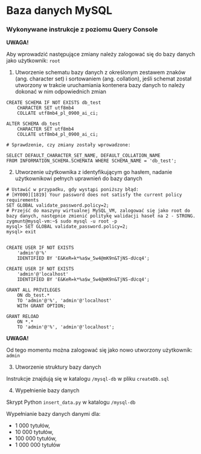 
# Baza danych MySQL

### Wykonywane instrukcje z poziomu Query Console

**UWAGA!**

Aby wprowadzić następujące zmiany należy zalogować się do bazy danych 
jako użytkownik: `root`

1. Utworzenie schematu bazy danych z określonym zestawem znaków (ang. character set) 
i sortowaniem (ang. collation), jeśli schemat został utworzony w trakcie uruchamiania
kontenera bazy danych to należy dokonać w nim odpowiednich zmian

```
CREATE SCHEMA IF NOT EXISTS db_test
    CHARACTER SET utf8mb4
    COLLATE utf8mb4_pl_0900_ai_ci;

ALTER SCHEMA db_test
    CHARACTER SET utf8mb4
    COLLATE utf8mb4_pl_0900_ai_ci;

# Sprawdzenie, czy zmiany zostały wprowadzone:

SELECT DEFAULT_CHARACTER_SET_NAME, DEFAULT_COLLATION_NAME
FROM INFORMATION_SCHEMA.SCHEMATA WHERE SCHEMA_NAME = 'db_test';
```

2. Utworzenie użytkownika z identyfikującym go hasłem, 
nadanie użytkownikowi pełnych uprawnień do bazy danych

```
# Ustawić w przypadku, gdy wystąpi poniższy błąd:
# [HY000][1819] Your password does not satisfy the current policy requirements
SET GLOBAL validate_password.policy=2;
# Przejść do maszyny wirtualnej MySQL_VM, zalogować się jako root do bazy danych, następnie zmienić politykę walidacji haseł na 2 - STRONG.
zygmunt@mysql-vm:~$ sudo mysql -u root -p
mysql> SET GLOBAL validate_password.policy=2;
mysql> exit


CREATE USER IF NOT EXISTS
    'admin'@'%'
    IDENTIFIED BY 'E&KeR=k*%a$w_5w4@mK9n&TjNS-dUcq4';

CREATE USER IF NOT EXISTS
    'admin'@'localhost'
    IDENTIFIED BY 'E&KeR=k*%a$w_5w4@mK9n&TjNS-dUcq4';

GRANT ALL PRIVILEGES
    ON db_test.*
    TO 'admin'@'%', 'admin'@'localhost'
    WITH GRANT OPTION;

GRANT RELOAD 
    ON *.*
    TO 'admin'@'%', 'admin'@'localhost';
```

**UWAGA!**

Od tego momentu można zalogować się jako nowo utworzony użytkownik: `admin`

3. Utworzenie struktury bazy danych

Instrukcje znajdują się w katalogu `/mysql-db` w pliku `createDb.sql`

4. Wypełnienie bazy danych

Skrypt Python `insert_data.py` w katalogu `/mysql-db`

Wypełnianie bazy danych danymi dla:
* 1 000 tytułów,
* 10 000 tytułów,
* 100 000 tytułów,
* 1 000 000 tytułów
